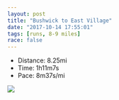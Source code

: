 ```yaml
---
layout: post
title: "Bushwick to East Village"
date: "2017-10-14 17:55:01"
tags: [runs, 8-9 miles]
race: false
---
```

<ul>
 <li>Distance: 8.25mi</li>
 <li>Time: 1h11m7s</li>
 <li>Pace: 8m37s/mi</li>
</ul>

<img src='https://maps.googleapis.com/maps/api/staticmap?maptype=roadmap&path=enc:ezmwFpqhbM@nCgBRBpErCdo@_Kn`@mBvCcBo@cIdYeC_@oGtVuBlBlSlGjCyNhA\ai@biCu@g@~Now@vCv@[hCb@qErBRb@yDsb@eMey@}JyEzAyHpJiWdEaM`e@loAbz@pAtB{@~GiS{DaGeFaFxCP{GkMoJpDqMmG{DgAn@&key=AIzaSyC1MId7bFpkLXNAaYhBSTb8jLyiSqzbDtM&size=800x800&markers=color:yellow|label:S|40.70835,-73.94089&markers=color:green|label:F|40.73338,-73.98473000000006'>
